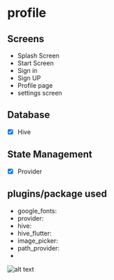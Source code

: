 
# profile

## Screens
- Splash Screen
- Start Screen
- Sign in
- Sign UP
- Profile page
- settings screen

## Database
- [x] Hive

## State Management
- [x] Provider

## plugins/package used
-  google_fonts:
-  provider:
-  hive:
-  hive_flutter:
-  image_picker:
-  path_provider:
-  

![alt text](https://firebasestorage.googleapis.com/v0/b/deepnode-96d03.appspot.com/o/20210802_082430.gif?alt=media&token=70998645-e589-4b0e-b177-a300fbbae887)
